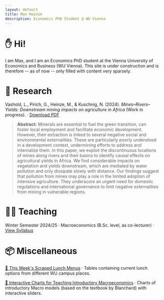 ```yaml
---
layout: default
title: Max Heinze
description: Economics PhD Student @ WU Vienna
---
```


# ✋ Hi!

I am Max, and I am an Economics PhD student at the Vienna University of Economics and Business (WU Vienna). This site is under construction and is therefore -- as of now -- only filled with content very sparsely.

# 📝 Research

Vashold, L., Pirich, G., Heinze, M., & Kuschnig, N. (2024). *Mines–Rivers–Yields: Downstream mining impacts on agriculture in Africa* (Work in progress). · [Download PDF](assets/minesbasins.pdf)

> **Abstract:** Minerals are essential to fuel the green transition, can foster local employment and facilitate economic development. However, their extraction is linked to several negative social and environmental externalities. These are particularly poorly understood in a development context, undermining efforts to address and internalize them. In this paper, we exploit the discontinuous locations of mines along rivers and their basins to identify causal effects on agricultural yields in Africa. We find considerable impacts on vegetation and yields downstream, which are mediated by water pollution and only dissipate slowly with distance. Our findings suggest that pollution from mines may play a role in the limited adoption of intensive agriculture. They underscore an urgent need for domestic regulations and international governance to limit negative externalities from mining in vulnerable regions.

# 👨‍🏫 Teaching

Winter Semester 2024/25 · Macroeconomics (B.Sc. level, as co-lecturer) · [View Syllabus](https://vvz.wu.ac.at/cgi-bin/vvz.pl?C=L;I=2398;LV=3;L2=S;L3=S;U=H;S=24W;LANG=EN)


# 📦 Miscellaneous

[🥗 This Week's Scraped Lunch Menus](menu.md) · Tables containing current lunch options from different WU campus places.

[📐 Interactive Charts for Teaching Introductory Macroeconomics](interactivemacro.md) · Charts of introductory Macro models (based on the textbook by Blanchard) with interactive sliders.

